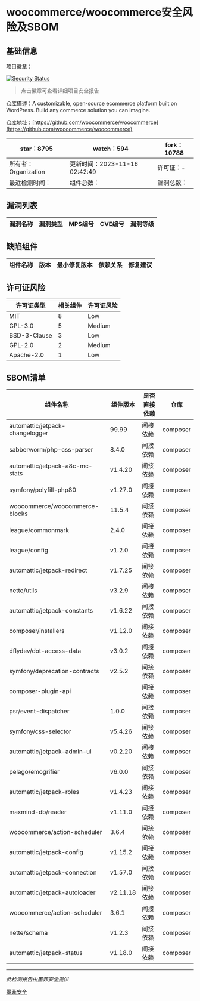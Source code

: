 # woocommerce/woocommerce安全风险及SBOM

## 基础信息

项目徽章：

[![Security Status](https://www.murphysec.com/platform3/v31/badge/1724898270209597440.svg)](https://www.murphysec.com/console/report/1694416112174133248/1724898270209597440)

> 点击徽章可查看详细项目安全报告

仓库描述：A customizable, open-source ecommerce platform built on WordPress. Build any commerce solution you can imagine.

仓库地址：[https://github.com/woocommerce/woocommerce](https://github.com/woocommerce/woocommerce)

| star：8795 | watch：594 | fork：10788 |
| ----------- | -------------- | ------------ |
| 所有者：Organization | 更新时间：2023-11-16 02:42:49 | 许可证：- |
| 最近检测时间： | 组件总数： | 漏洞总数： |




## 漏洞列表

| 漏洞名称 | 漏洞类型 | MPS编号 | CVE编号 | 漏洞等级 |
| ------- | ------ | ------- | ------ | ----- |





## 缺陷组件

| 组件名称 | 版本 | 最小修复版本 | 依赖关系 | 修复建议 |
| -------- | ---- | ------------ | -------- | -------- |





## 许可证风险

| 许可证类型 | 相关组件 | 许可证风险 |
| ---------- | -------- | ---------- |
|MIT|8|Low|
|GPL-3.0|5|Medium|
|BSD-3-Clause|3|Low|
|GPL-2.0|2|Medium|
|Apache-2.0|1|Low|




## SBOM清单

| 组件名称 | 组件版本 | 是否直接依赖 | 仓库 |
| -------- | -------- | ------------ | ---- |
|automattic/jetpack-changelogger|99.99|间接依赖|composer|
|sabberworm/php-css-parser|8.4.0|间接依赖|composer|
|automattic/jetpack-a8c-mc-stats|v1.4.20|间接依赖|composer|
|symfony/polyfill-php80|v1.27.0|间接依赖|composer|
|woocommerce/woocommerce-blocks|11.5.4|间接依赖|composer|
|league/commonmark|2.4.0|间接依赖|composer|
|league/config|v1.2.0|间接依赖|composer|
|automattic/jetpack-redirect|v1.7.25|间接依赖|composer|
|nette/utils|v3.2.9|间接依赖|composer|
|automattic/jetpack-constants|v1.6.22|间接依赖|composer|
|composer/installers|v1.12.0|间接依赖|composer|
|dflydev/dot-access-data|v3.0.2|间接依赖|composer|
|symfony/deprecation-contracts|v2.5.2|间接依赖|composer|
|composer-plugin-api||间接依赖|composer|
|psr/event-dispatcher|1.0.0|间接依赖|composer|
|symfony/css-selector|v5.4.26|间接依赖|composer|
|automattic/jetpack-admin-ui|v0.2.20|间接依赖|composer|
|pelago/emogrifier|v6.0.0|间接依赖|composer|
|automattic/jetpack-roles|v1.4.23|间接依赖|composer|
|maxmind-db/reader|v1.11.0|间接依赖|composer|
|woocommerce/action-scheduler|3.6.4|间接依赖|composer|
|automattic/jetpack-config|v1.15.2|间接依赖|composer|
|automattic/jetpack-connection|v1.57.0|间接依赖|composer|
|automattic/jetpack-autoloader|v2.11.18|间接依赖|composer|
|woocommerce/action-scheduler|3.6.1|间接依赖|composer|
|nette/schema|v1.2.3|间接依赖|composer|
|automattic/jetpack-status|v1.18.0|间接依赖|composer|


------

*此检测报告由墨菲安全提供*

[墨菲安全](www.murphysec.com)